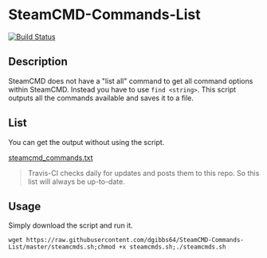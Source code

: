 
# SteamCMD-Commands-List
[![Build Status](https://travis-ci.org/dgibbs64/SteamCMD-Commands-List.svg?branch=master)](https://travis-ci.org/dgibbs64/SteamCMD-Commands-List)

## Description

SteamCMD does not have a "list all" command to get all command options within SteamCMD.
Instead you have to use `find <string>`.
This script outputs all the commands available and saves it to a file.

## List
You can get the output without using the script.

[steamcmd_commands.txt](https://github.com/dgibbs64/SteamCMD-Commands-List/blob/master/steamcmd_commands.txt)
> Travis-CI checks daily for updates and posts them to this repo. So this list will always be up-to-date.

## Usage

Simply download the script and run it.

	wget https://raw.githubusercontent.com/dgibbs64/SteamCMD-Commands-List/master/steamcmds.sh;chmod +x steamcmds.sh;./steamcmds.sh


